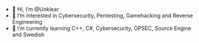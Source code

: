 - 👋 Hi, I’m @Unklear
- 👀 I’m interested in Cybersecurity, Pentesting, Gamehacking and Reverse Engineering
- 🌱 I’m currently learning C++, C#, Cybersecurity, OPSEC, Source Engine and Swedish
